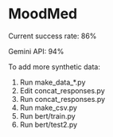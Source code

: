 # MoodMed

Current success rate: 86%

Gemini API: 94%

To add more synthetic data:
1. Run make_data_*.py
2. Edit concat_responses.py
3. Run concat_responses.py
4. Run make_csv.py
5. Run bert/train.py
6. Run bert/test2.py